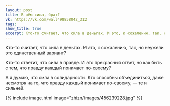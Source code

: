 ```yaml
---
layout: post
title: В чём сила, брат?
vk: https://vk.com/wall498858042_312
tags: 
show_title: true
excerpt: Кто-то считает, что сила в деньгах. И это, к сожалению, так, но неужели это единственный вариант? Кто-то ответит, что сила в правде. И это прекрасный ответ, но как быть с тем, что правду каждый понимает по-своему? А я думаю, что сила в...
---
```

Кто-то считает, что сила в деньгах. И это, к сожалению, так, но неужели это единственный вариант?

Кто-то ответит, что сила в правде. И это прекрасный ответ, но как быть с тем, что правду каждый понимает по-своему?

А я думаю, что сила в солидарности. Кто способны объединиться, даже несмотря на то, что правду каждый понимает по-своему, — те и сильней.

{% include image.html image="zhizn/images/456239228.jpg" %}